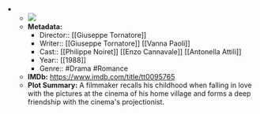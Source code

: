 - 
    - ![](https://m.media-amazon.com/images/M/MV5BM2FhYjEyYmYtMDI1Yy00YTdlLWI2NWQtYmEzNzAxOGY1NjY2XkEyXkFqcGdeQXVyNTA3NTIyNDg@._V1_SX300.jpg)  
    - **Metadata:**
        - Director:: [[Giuseppe Tornatore]]
        - Writer:: [[Giuseppe Tornatore]] [[Vanna Paoli]]
        - Cast:: [[Philippe Noiret]] [[Enzo Cannavale]] [[Antonella Attili]]
        - Year:: [[1988]]
        - Genre:: #Drama #Romance
    - **IMDb:** https://www.imdb.com/title/tt0095765
    - **Plot Summary:** A filmmaker recalls his childhood when falling in love with the pictures at the cinema of his home village and forms a deep friendship with the cinema's projectionist.
